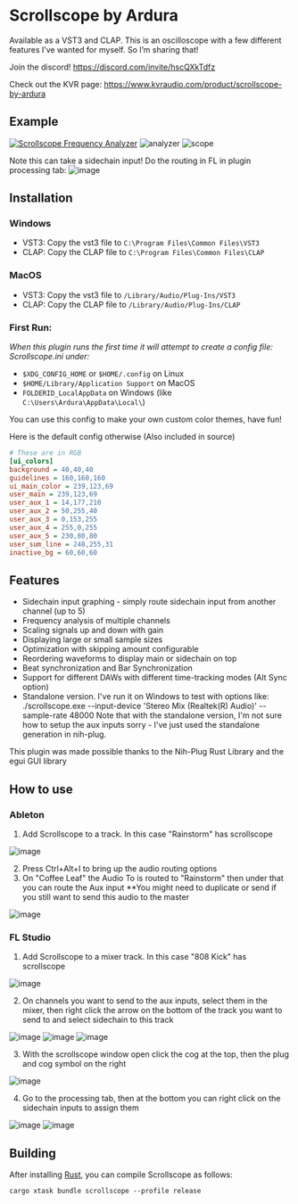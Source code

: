 # Scrollscope by Ardura

Available as a VST3 and CLAP. This is an oscilloscope with a few different features I’ve wanted for myself. So I’m sharing that!

Join the discord! https://discord.com/invite/hscQXkTdfz 

Check out the KVR page: https://www.kvraudio.com/product/scrollscope-by-ardura

## Example
[![Scrollscope Frequency Analyzer](https://markdown-videos-api.jorgenkh.no/url?url=https%3A%2F%2Fyoutu.be%2Fbsk1fAZlk-k)](https://youtu.be/bsk1fAZlk-k)
![analyzer](https://github.com/ardura/Scrollscope/assets/31751444/bb09c85c-c2c0-425a-a1f5-49dc4c025382)
![scope](https://github.com/ardura/Scrollscope/assets/31751444/255cfc19-5000-49fa-a385-10af79fa7d6a)

Note this can take a sidechain input! Do the routing in FL in plugin processing tab:
![image](https://github.com/ardura/Scrollscope/assets/31751444/6f7c6c75-afa0-47a4-8914-8d1c899ad572)


## Installation

### Windows
- VST3: Copy the vst3 file to `C:\Program Files\Common Files\VST3`
- CLAP: Copy the CLAP file to `C:\Program Files\Common Files\CLAP`

### MacOS
- VST3: Copy the vst3 file to `/Library/Audio/Plug-Ins/VST3`
- CLAP: Copy the CLAP file to `/Library/Audio/Plug-Ins/CLAP`

### First Run:

*When this plugin runs the first time it will attempt to create a config file: Scrollscope.ini under:*
- `$XDG_CONFIG_HOME` or `$HOME/.config` on Linux
- `$HOME/Library/Application Support` on MacOS
- `FOLDERID_LocalAppData` on Windows (like `C:\Users\Ardura\AppData\Local\`)

You can use this config to make your own custom color themes, have fun!

Here is the default config otherwise (Also included in source)
```ini
# These are in RGB
[ui_colors]
background = 40,40,40
guidelines = 160,160,160
ui_main_color = 239,123,69
user_main = 239,123,69
user_aux_1 = 14,177,210
user_aux_2 = 50,255,40
user_aux_3 = 0,153,255
user_aux_4 = 255,0,255
user_aux_5 = 230,80,80
user_sum_line = 248,255,31
inactive_bg = 60,60,60
```

## Features
- Sidechain input graphing - simply route sidechain input from another channel (up to 5)
- Frequency analysis of multiple channels
- Scaling signals up and down with gain
- Displaying large or small sample sizes
- Optimization with skipping amount configurable
- Reordering waveforms to display main or sidechain on top
- Beat synchronization and Bar Synchronization
- Support for different DAWs with different time-tracking modes (Alt Sync option)
- Standalone version. I've run it on Windows to test with options like: ./scrollscope.exe --input-device 'Stereo Mix (Realtek(R) Audio)' --sample-rate 48000
Note that with the standalone version, I'm not sure how to setup the aux inputs sorry - I've just used the standalone generation in nih-plug.

This plugin was made possible thanks to the Nih-Plug Rust Library and the egui GUI library

## How to use
### Ableton
1. Add Scrollscope to a track. In this case "Rainstorm" has scrollscope

![image](https://github.com/ardura/Scrollscope/assets/31751444/cee6b7a2-74b6-4fa9-876b-41a01a38d7bf)

2. Press Ctrl+Alt+I to bring up the audio routing options
3. On "Coffee Leaf" the Audio To is routed to "Rainstorm" then under that you can route the Aux input **You might need to duplicate or send if you still want to send this audio to the master

![image](https://github.com/ardura/Scrollscope/assets/31751444/7db4dce8-b5cf-4724-9623-639473b8b187)

### FL Studio
1. Add Scrollscope to a mixer track. In this case "808 Kick" has scrollscope

![image](https://github.com/ardura/Scrollscope/assets/31751444/2b8b99f5-8275-410d-a61d-047fbb47c149)

2. On channels you want to send to the aux inputs, select them in the mixer, then right click the arrow on the bottom of the track you want to send to and select sidechain to this track

![image](https://github.com/ardura/Scrollscope/assets/31751444/08959b5c-41f6-4819-a690-b1ef28e74d6b)
![image](https://github.com/ardura/Scrollscope/assets/31751444/e30a086b-f2bb-4b9f-a593-fba79e0cdab1)
![image](https://github.com/ardura/Scrollscope/assets/31751444/24032a3e-bd21-4751-8896-8858351ef85d)

3. With the scrollscope window open click the cog at the top, then the plug and cog symbol on the right

![image](https://github.com/ardura/Scrollscope/assets/31751444/a85a809c-ca83-4228-9f55-ab8bd15e7e4f)

4. Go to the processing tab, then at the bottom you can right click on the sidechain inputs to assign them

![image](https://github.com/ardura/Scrollscope/assets/31751444/c115fb1f-3060-41d3-a6d0-e7a2860692cb)
![image](https://github.com/ardura/Scrollscope/assets/31751444/e5e44a2f-7f0c-4410-b64d-870ce8f593ca)

## Building

After installing [Rust](https://rustup.rs/), you can compile Scrollscope as follows:

```shell
cargo xtask bundle scrollscope --profile release
```
